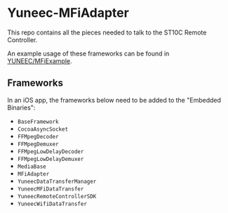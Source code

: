 # Yuneec-MFiAdapter

This repo contains all the pieces needed to talk to the ST10C Remote Controller.

An example usage of these frameworks can be found in [YUNEEC/MFiExample](https://github.com/YUNEEC/MFiExample/).

## Frameworks

In an iOS app, the frameworks below need to be added to the "Embedded Binaries":

   - `BaseFramework`
   - `CocoaAsyncSocket`
   - `FFMpegDecoder`
   - `FFMpegDemuxer`
   - `FFMpegLowDelayDecoder`
   - `FFMpegLowDelayDemuxer`
   - `MediaBase`
   - `MFiAdapter`
   - `YuneecDataTransferManager`
   - `YuneecMFiDataTransfer`
   - `YuneecRemoteControllerSDK`
   - `YuneecWifiDataTransfer`

